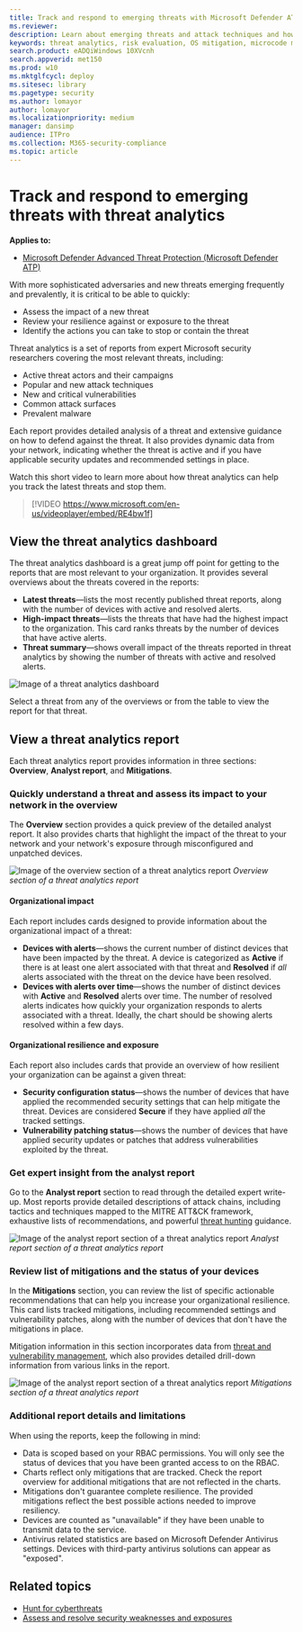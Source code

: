 ```yaml
---
title: Track and respond to emerging threats with Microsoft Defender ATP threat analytics
ms.reviewer: 
description: Learn about emerging threats and attack techniques and how to stop them. Assess their impact to your organization and evaluate your organizational resilience.
keywords: threat analytics, risk evaluation, OS mitigation, microcode mitigation, mitigation status 
search.product: eADQiWindows 10XVcnh
search.appverid: met150
ms.prod: w10
ms.mktglfcycl: deploy
ms.sitesec: library
ms.pagetype: security
ms.author: lomayor
author: lomayor
ms.localizationpriority: medium
manager: dansimp
audience: ITPro
ms.collection: M365-security-compliance 
ms.topic: article
---
```


# Track and respond to emerging threats with threat analytics 
**Applies to:**
- [Microsoft Defender Advanced Threat Protection (Microsoft Defender ATP)](https://go.microsoft.com/fwlink/p/?linkid=2069559)

With more sophisticated adversaries and new threats emerging frequently and prevalently, it is critical to be able to quickly:

- Assess the impact of a new threat
- Review your resilience against or exposure to the threat
- Identify the actions you can take to stop or contain the threat

Threat analytics is a set of reports from expert Microsoft security researchers covering the most relevant threats, including:

- Active threat actors and their campaigns
- Popular and new attack techniques
- New and critical vulnerabilities
- Common attack surfaces
- Prevalent malware

Each report provides detailed analysis of a threat and extensive guidance on how to defend against the threat. It also provides dynamic data from your network, indicating whether the threat is active and if you have applicable security updates and recommended settings in place.

Watch this short video to learn more about how threat analytics can help you track the latest threats and stop them.
<p></p>

> [!VIDEO https://www.microsoft.com/en-us/videoplayer/embed/RE4bw1f]

## View the threat analytics dashboard

The threat analytics dashboard is a great jump off point for getting to the reports that are most relevant to your organization. It provides several overviews about the threats covered in the reports:

- **Latest threats**—lists the most recently published threat reports, along with the number of devices with active and resolved alerts.
- **High-impact threats**—lists the threats that have had the highest impact to the organization. This card ranks threats by the number of devices that have active alerts.
- **Threat summary**—shows overall impact of the threats reported in threat analytics by showing the number of threats with active and resolved alerts.

![Image of a threat analytics dashboard](images/ta_dashboard.png)

Select a threat from any of the overviews or from the table to view the report for that threat.

## View a threat analytics report

Each threat analytics report provides information in three sections: **Overview**, **Analyst report**, and **Mitigations**.

### Quickly understand a threat and assess its impact to your network in the overview

The **Overview** section provides a quick preview of the detailed analyst report. It also provides charts that highlight the impact of the threat to your network and your network's exposure through misconfigured and unpatched devices.

![Image of the overview section of a threat analytics report](images/ta-overview.png)
_Overview section of a threat analytics report_

#### Organizational impact
Each report includes cards designed to provide information about the organizational impact of a threat:
- **Devices with alerts**—shows the current number of distinct devices that have been impacted by the threat. A device is categorized as **Active** if there is at least one alert associated with that threat and **Resolved** if *all* alerts associated with the threat on the device have been resolved.
- **Devices with alerts over time**—shows the number of distinct devices with **Active** and **Resolved** alerts over time. The number of resolved alerts indicates how quickly your organization responds to alerts associated with a threat. Ideally, the chart should be showing alerts resolved within a few days.

#### Organizational resilience and exposure
Each report also includes cards that provide an overview of how resilient your organization can be against a given threat:
- **Security configuration status**—shows the number of devices that have applied the recommended security settings that can help mitigate the threat. Devices are considered **Secure** if they have applied _all_ the tracked settings.
- **Vulnerability patching status**—shows the number of devices that have applied security updates or patches that address vulnerabilities exploited by the threat.

### Get expert insight from the analyst report
Go to the **Analyst report** section to read through the detailed expert write-up. Most reports provide detailed descriptions of attack chains, including tactics and techniques mapped to the MITRE ATT&CK framework, exhaustive lists of recommendations, and powerful [threat hunting](advanced-hunting-overview.md) guidance.

![Image of the analyst report section of a threat analytics report](images/ta-analyst-report.png)
_Analyst report section of a threat analytics report_

### Review list of mitigations and the status of your devices
In the **Mitigations** section, you can review the list of specific actionable recommendations that can help you increase your organizational resilience. This card lists tracked mitigations, including recommended settings and vulnerability patches, along with the number of devices that don't have the mitigations in place.

Mitigation information in this section incorporates data from [threat and vulnerability management](next-gen-threat-and-vuln-mgt.md), which also provides detailed drill-down information from various links in the report.

![Image of the analyst report section of a threat analytics report](images/ta-mitigations.png)
_Mitigations section of a threat analytics report_


### Additional report details and limitations
When using the reports, keep the following in mind: 

- Data is scoped based on your RBAC permissions. You will only see the status of devices that you have been granted access to on the RBAC.
- Charts reflect only mitigations that are tracked. Check the report overview for additional mitigations that are not reflected in the charts.
- Mitigations don't guarantee complete resilience. The provided mitigations reflect the best possible actions needed to improve resiliency.
- Devices are counted as "unavailable" if they have been unable to transmit data to the service.
- Antivirus related statistics are based on Microsoft Defender Antivirus settings. Devices with third-party antivirus solutions can appear as "exposed".

## Related topics
- [Hunt for cyberthreats](advanced-hunting-overview.md) 
- [Assess and resolve security weaknesses and exposures](next-gen-threat-and-vuln-mgt.md)
